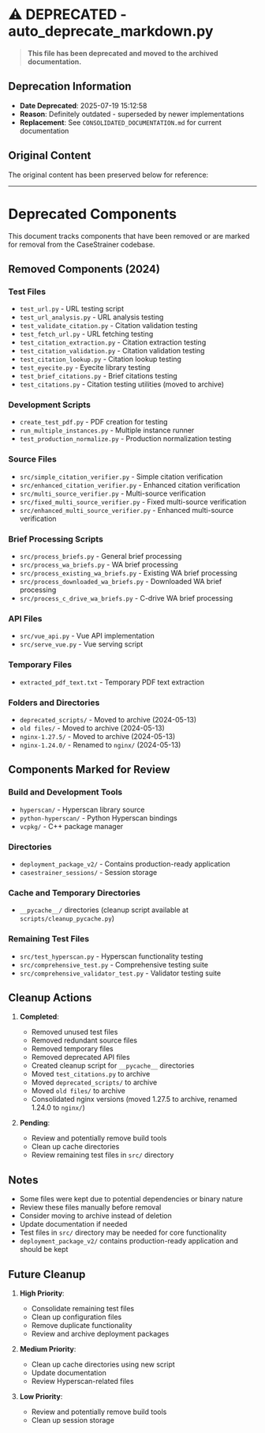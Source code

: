 # ⚠️ DEPRECATED - auto_deprecate_markdown.py

> **This file has been deprecated and moved to the archived documentation.**

## Deprecation Information
- **Date Deprecated**: 2025-07-19 15:12:58
- **Reason**: Definitely outdated - superseded by newer implementations
- **Replacement**: See `CONSOLIDATED_DOCUMENTATION.md` for current documentation

## Original Content
The original content has been preserved below for reference:

---

# Deprecated Components

This document tracks components that have been removed or are marked for removal from the CaseStrainer codebase.

## Removed Components (2024)

### Test Files
- `test_url.py` - URL testing script
- `test_url_analysis.py` - URL analysis testing
- `test_validate_citation.py` - Citation validation testing
- `test_fetch_url.py` - URL fetching testing
- `test_citation_extraction.py` - Citation extraction testing
- `test_citation_validation.py` - Citation validation testing
- `test_citation_lookup.py` - Citation lookup testing
- `test_eyecite.py` - Eyecite library testing
- `test_brief_citations.py` - Brief citations testing
- `test_citations.py` - Citation testing utilities (moved to archive)

### Development Scripts
- `create_test_pdf.py` - PDF creation for testing
- `run_multiple_instances.py` - Multiple instance runner
- `test_production_normalize.py` - Production normalization testing

### Source Files
- `src/simple_citation_verifier.py` - Simple citation verification
- `src/enhanced_citation_verifier.py` - Enhanced citation verification
- `src/multi_source_verifier.py` - Multi-source verification
- `src/fixed_multi_source_verifier.py` - Fixed multi-source verification
- `src/enhanced_multi_source_verifier.py` - Enhanced multi-source verification

### Brief Processing Scripts
- `src/process_briefs.py` - General brief processing
- `src/process_wa_briefs.py` - WA brief processing
- `src/process_existing_wa_briefs.py` - Existing WA brief processing
- `src/process_downloaded_wa_briefs.py` - Downloaded WA brief processing
- `src/process_c_drive_wa_briefs.py` - C-drive WA brief processing

### API Files
- `src/vue_api.py` - Vue API implementation
- `src/serve_vue.py` - Vue serving script

### Temporary Files
- `extracted_pdf_text.txt` - Temporary PDF text extraction

### Folders and Directories
- `deprecated_scripts/` - Moved to archive (2024-05-13)
- `old files/` - Moved to archive (2024-05-13)
- `nginx-1.27.5/` - Moved to archive (2024-05-13)
- `nginx-1.24.0/` - Renamed to `nginx/` (2024-05-13)

## Components Marked for Review

### Build and Development Tools
- `hyperscan/` - Hyperscan library source
- `python-hyperscan/` - Python Hyperscan bindings
- `vcpkg/` - C++ package manager

### Directories
- `deployment_package_v2/` - Contains production-ready application
- `casestrainer_sessions/` - Session storage

### Cache and Temporary Directories
- `__pycache__/` directories (cleanup script available at `scripts/cleanup_pycache.py`)

### Remaining Test Files
- `src/test_hyperscan.py` - Hyperscan functionality testing
- `src/comprehensive_test.py` - Comprehensive testing suite
- `src/comprehensive_validator_test.py` - Validator testing suite

## Cleanup Actions

1. **Completed**:
   - Removed unused test files
   - Removed redundant source files
   - Removed temporary files
   - Removed deprecated API files
   - Created cleanup script for `__pycache__` directories
   - Moved `test_citations.py` to archive
   - Moved `deprecated_scripts/` to archive
   - Moved `old files/` to archive
   - Consolidated nginx versions (moved 1.27.5 to archive, renamed 1.24.0 to `nginx/`)

2. **Pending**:
   - Review and potentially remove build tools
   - Clean up cache directories
   - Review remaining test files in `src/` directory

## Notes

- Some files were kept due to potential dependencies or binary nature
- Review these files manually before removal
- Consider moving to archive instead of deletion
- Update documentation if needed
- Test files in `src/` directory may be needed for core functionality
- `deployment_package_v2/` contains production-ready application and should be kept

## Future Cleanup

1. **High Priority**:
   - Consolidate remaining test files
   - Clean up configuration files
   - Remove duplicate functionality
   - Review and archive deployment packages

2. **Medium Priority**:
   - Clean up cache directories using new script
   - Update documentation
   - Review Hyperscan-related files

3. **Low Priority**:
   - Review and potentially remove build tools
   - Clean up session storage 